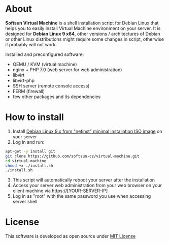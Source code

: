 # About

**Softsun Virtual Machine** is a shell installation script for Debian Linux that helps you to easily install Virtual Machine environment on your server. It is designed for **Debian Linux 9 x64**, other versions / architectures of Debian or other Linux distributions might require some changes in script, otherwise it probably will not work.

Installed and preconfigured software:
- QEMU / KVM (virtual machine)
- nginx + PHP 7.0 (web server for web administration)
- libvirt
- libvirt-php
- SSH server (remote console access)
- FERM (firewall)
- few other packages and its dependencies

# How to install

1. Install [Debian Linux 9.x from "netinst" minimal installation ISO image](https://www.debian.org/CD/netinst/) on your server
2. Log in and run:

```sh
apt-get -y install git
git clone https://github.com/softsun-cz/virtual-machine.git
cd virtual-machine 
chmod +x ./install.sh
./install.sh
```

3. This script will automatically reboot your server after the installation
4. Access your server web administration from your web browser on your client machine via https://[YOUR-SERVER-IP]
5. Log in as "root" with the same password you use when accessing server shell

# License

This software is developed as open source under [MIT License](./LICENSE)
